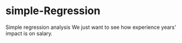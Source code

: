 # simple-Regression
Simple regression analysis
We just want to see how experience years' impact is on salary.
